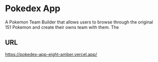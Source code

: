 # Pokedex App
A Pokemon Team Builder that allows users to browse through the original 151 Pokemon and create their owns team with them.
The 

## URL
https://pokedex-app-eight-amber.vercel.app/

